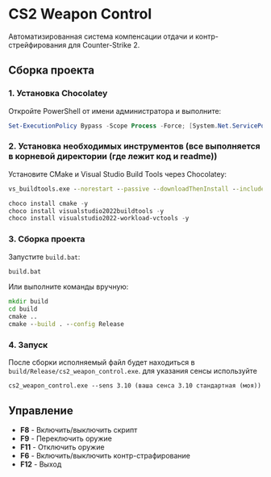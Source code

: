 # CS2 Weapon Control

Автоматизированная система компенсации отдачи и контр-стрейфирования для Counter-Strike 2.

## Сборка проекта

### 1. Установка Chocolatey

Откройте PowerShell от имени администратора и выполните:

```powershell
Set-ExecutionPolicy Bypass -Scope Process -Force; [System.Net.ServicePointManager]::SecurityProtocol = [System.Net.ServicePointManager]::SecurityProtocol -bor 3072; iex ((New-Object System.Net.WebClient).DownloadString('https://community.chocolatey.org/install.ps1'))
```

### 2. Установка необходимых инструментов (все выполняется в корневой директории (где лежит код и readme))

Установите CMake и Visual Studio Build Tools через Chocolatey:
```cmd
vs_buildtools.exe --norestart --passive --downloadThenInstall --includeRecommended --add Microsoft.VisualStudio.Workload.NativeDesktop --add Microsoft.VisualStudio.Workload.VCTools --add Microsoft.VisualStudio.Workload.MSBuildTools
```
```powershell
choco install cmake -y
choco install visualstudio2022buildtools -y
choco install visualstudio2022-workload-vctools -y
```

### 3. Сборка проекта

Запустите `build.bat`:

```cmd
build.bat
```

Или выполните команды вручную:

```cmd
mkdir build
cd build
cmake ..
cmake --build . --config Release
```

### 4. Запуск

После сборки исполняемый файл будет находиться в `build/Release/cs2_weapon_control.exe`.
для указания сенсы используйте

`cs2_weapon_control.exe --sens 3.10 (ваша сенса 3.10 стандартная (моя))`
## Управление

- **F8** - Включить/выключить скрипт
- **F9** - Переключить оружие
- **F11** - Отключить оружие
- **F6** - Включить/выключить контр-страфирование
- **F12** - Выход

